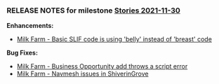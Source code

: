 ### RELEASE NOTES for milestone [Stories 2021-11-30](https://github.com/SkyrimLL/SkLLmods/milestone/114?closed=1) 
**Enhancements:** 
- [Milk Farm - Basic SLIF code is using 'belly' instead of 'breast' code](https://github.com/SkyrimLL/SkLLmods/issues/1300)

**Bug Fixes:** 
- [Milk Farm - Business Opportunity add throws a script error](https://github.com/SkyrimLL/SkLLmods/issues/1305)
- [Milk Farm - Navmesh issues in ShiverinGrove](https://github.com/SkyrimLL/SkLLmods/issues/1302)

